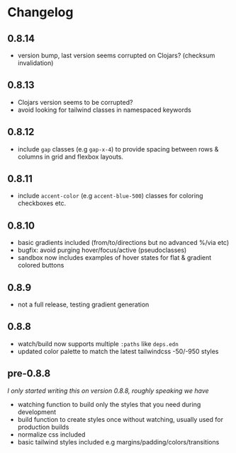 # Changelog

## 0.8.14

- version bump, last version seems corrupted on Clojars? (checksum invalidation)

## 0.8.13

- Clojars version seems to be corrupted?
- avoid looking for tailwind classes in namespaced keywords

## 0.8.12

- include `gap` classes (e.g `gap-x-4`) to provide spacing between rows & columns in grid and flexbox layouts.

## 0.8.11

- include `accent-color` (e.g `accent-blue-500`) classes for coloring checkboxes etc.

## 0.8.10

- basic gradients included (from/to/directions but no advanced %/via etc)
- bugfix: avoid purging hover/focus/active (pseudoclasses)
- sandbox now includes examples of hover states for flat & gradient colored buttons

## 0.8.9

- not a full release, testing gradient generation

## 0.8.8

- watch/build now supports multiple `:paths` like `deps.edn`
- updated color palette to match the latest tailwindcss -50/-950 styles

## pre-0.8.8

_I only started writing this on version 0.8.8, roughly speaking we have_

- watching function to build only the styles that you need during development
- build function to create styles once without watching, usually used for production builds
- normalize css included
- basic tailwind styles included e.g margins/padding/colors/transitions
